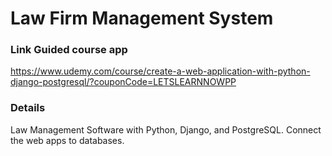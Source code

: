 # Law Firm Management System

### Link Guided course app
https://www.udemy.com/course/create-a-web-application-with-python-django-postgresql/?couponCode=LETSLEARNNOWPP

### Details
Law Management Software with Python, Django, and PostgreSQL. Connect the web apps to databases.
